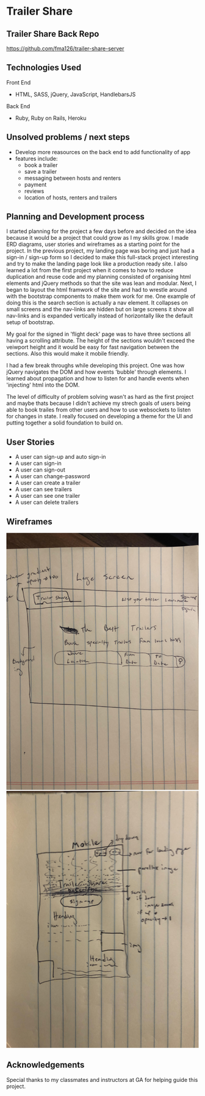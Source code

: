 # Trailer Share

## Trailer Share Back Repo

https://github.com/fma126/trailer-share-server

## Technologies Used
Front End
- HTML, SASS, jQuery, JavaScript, HandlebarsJS

Back End
- Ruby, Ruby on Rails, Heroku

## Unsolved problems / next steps

- Develop more reasources on the back end to add functionality of app
- features include:
    - book a trailer
    - save a trailer
    - messaging between hosts and renters
    - payment
    - reviews
    - location of hosts, renters and trailers

## Planning and Development process

I started planning for the project a few days before and decided on the idea because it would be a project that could grow as I my skills grow.  I made ERD diagrams, user stories and wireframes as a starting point for the project.  In the previous project, my landing page was boring and just had a sign-in / sign-up form so I decided to make this full-stack project interesting and try to make the landing page look like a production ready site.  I also learned a lot from the first project when it comes to how to reduce duplication and reuse code and my planning consisted of organising html elements and jQuery methods so that the site was lean and modular.  Next, I began to layout the html framwork of the site and had to wrestle around with the bootstrap components to make them work for me.  One example of doing this is the search section is actually a nav element.  It collapses on small screens and the nav-links are hidden but on large screens it show all nav-links and is expanded vertically instead of horizontally like the default setup of bootstrap.

My goal for the signed in 'flight deck' page was to have three sections all having a scrolling attribute.  The height of the sections wouldn't exceed the veiwport height and it would be easy for fast navigation between the sections.  Also this would make it mobile friendly.

I had a few break throughs while developing this project.  One was how jQuery navigates the DOM and how events 'bubble' through elements.  I learned about propagation and how to listen for and handle events when 'injecting' html into the DOM.

The level of difficulty of problem solving wasn't as hard as the first project and maybe thats because I didn't achieve my strech goals of users being able to book trailes from other users and how to use websockets to listen for changes in state.  I really focused on developing a theme for the UI and putting together a solid foundation to build on.


## User Stories

- A user can sign-up and auto sign-in
- A user can sign-in
- A user can sign-out
- A user can change-password
- A user can create a trailer
- A user can see trailers
- A user can see one trailer
- A user can delete trailers

## Wireframes

![wireframe](public/wire-frame-desktop.jpg)
![wireframe](public/wire-frame-mobile.jpg)

## Acknowledgements

Special thanks to my classmates and instructors at GA for helping guide this project.
